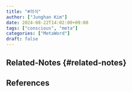 ```yaml
---
title: "#의식"
author: ["Junghan Kim"]
date: 2024-08-22T14:02:00+09:00
tags: ["conscious", "meta"]
categories: ["MetaWord"]
draft: false
---
```


## Related-Notes {#related-notes}

## References

<style>.csl-entry{text-indent: -1.5em; margin-left: 1.5em;}</style><div class="csl-bib-body">
</div>
